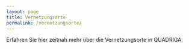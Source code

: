 ```yaml
---
layout: page
title: Vernetzungsorte
permalink: /vernetzungsorte/
---
```


Erfahren Sie hier zeitnah mehr über die Vernetzungsorte in QUADRIGA.
